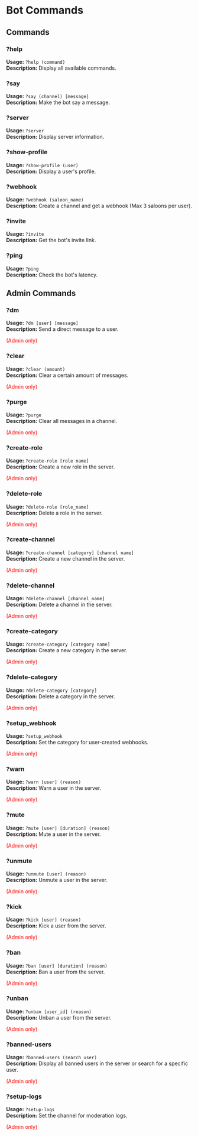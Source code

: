 # Bot Commands

## Commands

### ?help
**Usage:** `?help (command)`  
**Description:** Display all available commands.

### ?say
**Usage:** `?say (channel) [message]`  
**Description:** Make the bot say a message.

### ?server
**Usage:** `?server`  
**Description:** Display server information.

### ?show-profile
**Usage:** `?show-profile (user)`  
**Description:** Display a user's profile.

### ?webhook
**Usage:** `?webhook (saloon_name)`  
**Description:** Create a channel and get a webhook (Max 3 saloons per user).

### ?invite
**Usage:** `?invite`  
**Description:** Get the bot's invite link.

### ?ping
**Usage:** `?ping`  
**Description:** Check the bot's latency.

## Admin Commands

### ?dm
**Usage:** `?dm [user] [message]`  
**Description:** Send a direct message to a user.  
<div style="color: red;">(Admin only)</div>

### ?clear
**Usage:** `?clear (amount)`  
**Description:** Clear a certain amount of messages.  
<div style="color: red;">(Admin only)</div>

### ?purge
**Usage:** `?purge`  
**Description:** Clear all messages in a channel.  
<div style="color: red;">(Admin only)</div>

### ?create-role
**Usage:** `?create-role [role name]`  
**Description:** Create a new role in the server.  
<div style="color: red;">(Admin only)</div>

### ?delete-role
**Usage:** `?delete-role [role_name]`  
**Description:** Delete a role in the server.  
<div style="color: red;">(Admin only)</div>

### ?create-channel
**Usage:** `?create-channel [category] [channel name]`  
**Description:** Create a new channel in the server.  
<div style="color: red;">(Admin only)</div>

### ?delete-channel
**Usage:** `?delete-channel [channel_name]`  
**Description:** Delete a channel in the server.  
<div style="color: red;">(Admin only)</div>

### ?create-category
**Usage:** `?create-category [category name]`  
**Description:** Create a new category in the server.  
<div style="color: red;">(Admin only)</div>

### ?delete-category
**Usage:** `?delete-category [category]`  
**Description:** Delete a category in the server.  
<div style="color: red;">(Admin only)</div>

### ?setup_webhook
**Usage:** `?setup_webhook`  
**Description:** Set the category for user-created webhooks.  
<div style="color: red;">(Admin only)</div>

### ?warn
**Usage:** `?warn [user] (reason)`  
**Description:** Warn a user in the server.  
<div style="color: red;">(Admin only)</div>

### ?mute
**Usage:** `?mute [user] [duration] (reason)`  
**Description:** Mute a user in the server.  
<div style="color: red;">(Admin only)</div>

### ?unmute
**Usage:** `?unmute [user] (reason)`  
**Description:** Unmute a user in the server.  
<div style="color: red;">(Admin only)</div>

### ?kick
**Usage:** `?kick [user] (reason)`  
**Description:** Kick a user from the server.  
<div style="color: red;">(Admin only)</div>

### ?ban
**Usage:** `?ban [user] [duration] (reason)`  
**Description:** Ban a user from the server.  
<div style="color: red;">(Admin only)</div>

### ?unban
**Usage:** `?unban [user_id] (reason)`  
**Description:** Unban a user from the server.  
<div style="color: red;">(Admin only)</div>

### ?banned-users
**Usage:** `?banned-users (search_user)`  
**Description:** Display all banned users in the server or search for a specific user.  
<div style="color: red;">(Admin only)</div>

### ?setup-logs
**Usage:** `?setup-logs`  
**Description:** Set the channel for moderation logs.  
<div style="color: red;">(Admin only)</div>
